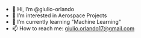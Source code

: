 - 👋 Hi, I’m @giulio-orlando
- 👀 I’m interested in Aerospace Projects
- 🌱 I’m currently learning "Machine Learning"
- 📫 How to reach me: giulio.orlando17@gmail.com

<!---
giulio-orlando/giulio-orlando is a ✨ special ✨ repository because its `README.md` (this file) appears on your GitHub profile.
You can click the Preview link to take a look at your changes.
--->
